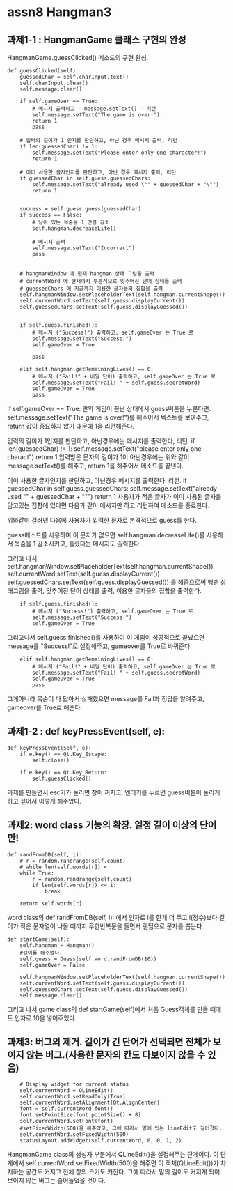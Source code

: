 # assn8 Hangman3

## 과제1-1 : HangmanGame 클래스 구현의 완성
HangmanGame.guessClicked() 메소드의 구현 완성.

    def guessClicked(self):
        guessedChar = self.charInput.text()
        self.charInput.clear()
        self.message.clear()

        if self.gameOver == True:
            # 메시지 출력하고 - message.setText() - 리턴
            self.message.setText("The game is over!")
            return 1
            pass

        # 입력의 길이가 1 인지를 판단하고, 아닌 경우 메시지 출력, 리턴
        if len(guessedChar) != 1:
            self.message.setText("Please enter only one character!")
            return 1
        
        # 이미 사용한 글자인지를 판단하고, 아닌 경우 메시지 출력, 리턴
        if guessedChar in self.guess.guessedChars:
            self.message.setText("already used \"" + guessedChar + "\"")
            return 1


        success = self.guess.guess(guessedChar)
        if success == False:
            # 남아 있는 목숨을 1 만큼 감소
            self.hangman.decreaseLife()

            # 메시지 출력
            self.message.setText("Incorrect")
            pass


        # hangmanWindow 에 현재 hangman 상태 그림을 출력
        # currentWord 에 현재까지 부분적으로 맞추어진 단어 상태를 출력
        # guessedChars 에 지금까지 이용한 글자들의 집합을 출력
        self.hangmanWindow.setPlaceholderText(self.hangman.currentShape())
        self.currentWord.setText(self.guess.displayCurrent())
        self.guessedChars.setText(self.guess.displayGuessed())


        if self.guess.finished():
            # 메시지 ("Success!") 출력하고, self.gameOver 는 True 로
            self.message.setText("Success!")
            self.gameOver = True

            pass

        elif self.hangman.getRemainingLives() == 0:
            # 메시지 ("Fail!" + 비밀 단어) 출력하고, self.gameOver 는 True 로
            self.message.setText("Fail! " + self.guess.secretWord)
            self.gameOver = True
            pass

if self.gameOver == True:
만약 게임이 끝난 상태에서 guess버튼을 누른다면. self.message.setText("The game is over!")를 해주어서 텍스트를 보여주고, return 값이 중요하지 않기 대문에 1을 리턴해준다.

입력의 길이가 1인지를 판단하고, 아닌경우에는 메시지를 출력한다, 리턴.
if len(guessedChar) != 1:
    self.message.setText("please enter only one charact")
    return 1
입력받은 문자의 길이가 1이 아닌경우에는 위와 같이 message.setText()를 해주고, return 1을 해주어서 메소드를 끝낸다.

이미 사용한 글자인지를 판단하고, 아닌경우 메시지를 출력한다. 리턴.
if guessedChar in self.guess.guessedChars:
    self.message.setText("already used \"" + guessedChar + "\"")
    return 1
사용자가 적은 글자가 이미 사용된 글자를 담고있는 집합에 있다면 다음과 같이 메시지만 하고 리턴하여 메소드를 종료한다.

위와같이 걸러낸 다음에 사용자가 입력한 문자로 본격적으로 guess를 한다. 

guess메소드를 사용하여 이 문자가 없으면 self.hangman.decreaseLife()를 사용해서 목숨을 1 감소시키고, 틀렸다는 메시지도 출력한다.

그리고 나서 
        self.hangmanWindow.setPlaceholderText(self.hangman.currentShape())
        self.currentWord.setText(self.guess.displayCurrent())
        self.guessedChars.setText(self.guess.displayGuessed())
를 해줌으로써 행맨 상태그림을 출력, 맞추어진 단어 상태를 출력, 이용한 글자들의 집합을 출력한다.

        if self.guess.finished():
            # 메시지 ("Success!") 출력하고, self.gameOver 는 True 로
            self.message.setText("Success!")
            self.gameOver = True
그리고나서 self.guess.finished()를 사용하여 이 게임이 성공적으로 끝났으면 message를 "Success!"로 설정해주고,
gameover를 True로 바꿔준다.

        elif self.hangman.getRemainingLives() == 0:
            # 메시지 ("Fail!" + 비밀 단어) 출력하고, self.gameOver 는 True 로
            self.message.setText("Fail! " + self.guess.secretWord)
            self.gameOver = True
            pass
그게아니라 목숨이 다 닳아서 실패했으면 message를 Fail과 정답을 알려주고, gameover를 True로 해준다.


## 과제1-2 : def keyPressEvent(self, e):

    def keyPressEvent(self, e):
        if e.key() == Qt.Key_Escape:
            self.close()

        if e.key() == Qt.Key_Return:
            self.guessClicked()
과제를 만들면서 esc키가 눌리면 창이 꺼지고, 엔터키를 누르면 guess버튼이 눌리게 하고 싶어서 이렇게 해주었다.


## 과제2: word class 기능의 확장. 일정 길이 이상의 단어만!

    def randFromDB(self, i):
        # r = random.randrange(self.count)
        # while len(self.words[r]) <
        while True:
            r = random.randrange(self.count)
            if len(self.words[r]) <= i:
                break

        return self.words[r]
word class의 def randFromDB(self, i):
에서 인자로 i를 한개 더 주고 i(정수)보다 길이가 작은 문자열이 나올 때까지 무한반복문을 돌면서 랜덤으로 문자를 뽑는다.

    def startGame(self):
        self.hangman = Hangman()
        #길이를 해주었다.
        self.guess = Guess(self.word.randFromDB(10))
        self.gameOver = False

        self.hangmanWindow.setPlaceholderText(self.hangman.currentShape())
        self.currentWord.setText(self.guess.displayCurrent())
        self.guessedChars.setText(self.guess.displayGuessed())
        self.message.clear()
그리고 나서 game class의 def startGame(self)에서 처음 Guess객체를 만들 때에도 인자로 10을 넣어주었다.

## 과제3: 버그의 제거. 길이가 긴 단어가 선택되면 전체가 보이지 않는 버그.(사용한 문자의 칸도 다보이지 않을 수 있음)

        # Display widget for current status
        self.currentWord = QLineEdit()
        self.currentWord.setReadOnly(True)
        self.currentWord.setAlignment(Qt.AlignCenter)
        font = self.currentWord.font()
        font.setPointSize(font.pointSize() + 8)
        self.currentWord.setFont(font)
        #setFixedWidth(500)을 해주었고, 그에 따라서 밑에 있는 lineEdit도 길어졌다.
        self.currentWord.setFixedWidth(500)
        statusLayout.addWidget(self.currentWord, 0, 0, 1, 2)

HangmanGame class의 생성자 부분에서 QLineEdit()을 설정해주는 단계이다. 이 단계에서 self.currentWord.setFixedWidth(500)을 해주면 이 객체(QLineEdit())가 차지하는 공간도 커지고 전체 창의 크기도 커진다. 그에 따라서 밑의 길이도 커지게 되어 보이지 않는 버그는 줄어들었을 것이다.

